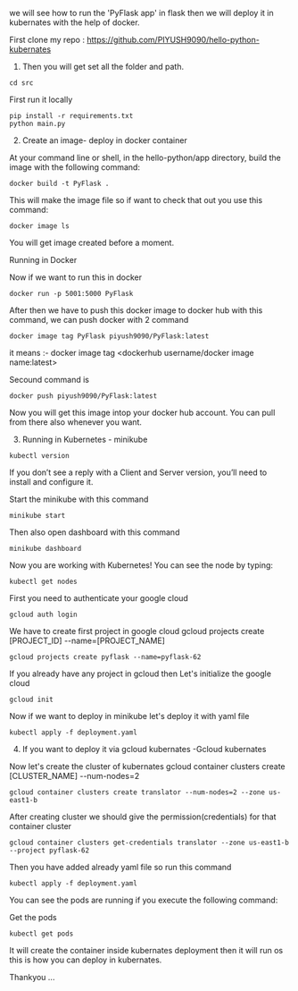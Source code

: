 we will see how to run the 'PyFlask app' in flask then we will deploy it in kubernates with the help of docker.



First clone my repo : https://github.com/PIYUSH9090/hello-python-kubernates

1) Then you will get set all the folder and path.

```
cd src
```
First run it locally
```
pip install -r requirements.txt
python main.py
```

2) Create an image- deploy in docker container

At your command line or shell, in the hello-python/app directory, build the image with the following command:
```
docker build -t PyFlask .
```

This will make the image file so if want to check that out you use this command:
```
docker image ls
```
You will get image created before a moment.

Running in Docker 

Now if we want to run this in docker 
```
docker run -p 5001:5000 PyFlask
```

After then we have to push this docker image to docker hub with this command, we can push docker with 2 command 

```
docker image tag PyFlask piyush9090/PyFlask:latest
```
it means :- docker image tag <docker image name> <dockerhub username/docker image name:latest>
    
Secound command is 
```
docker push piyush9090/PyFlask:latest
```

Now you will get this image intop your docker hub account. You can pull from there also whenever you want.


3) Running in Kubernetes - minikube

```
kubectl version
```
If you don’t see a reply with a Client and Server version, you’ll need to install and configure it.


Start the minikube with this command
```
minikube start
```

Then also open dashboard with this command
```
minikube dashboard
```

Now you are working with Kubernetes! You can see the node by typing:
```
kubectl get nodes
```

First you need to authenticate your google cloud
```
gcloud auth login
```

 We have to create first project in google cloud gcloud projects create [PROJECT_ID] --name=[PROJECT_NAME]
```
gcloud projects create pyflask --name=pyflask-62
```
If you already have any project in gcloud then Let's initialize the google cloud
```
gcloud init
```
Now if we want to deploy in minikube let's deploy it with yaml file
```
kubectl apply -f deployment.yaml
```

4) If you want to deploy it via gcloud kubernates -Gcloud kubernates

Now let's create the cluster of kubernates gcloud container clusters create [CLUSTER_NAME] --num-nodes=2
```
gcloud container clusters create translator --num-nodes=2 --zone us-east1-b
```

After creating cluster we should give the permission(credentials) for that container cluster
```
gcloud container clusters get-credentials translator --zone us-east1-b --project pyflask-62
```

Then you have added already yaml file so run this command

```
kubectl apply -f deployment.yaml
```
You can see the pods are running if you execute the following command:

Get the pods
```
kubectl get pods
```
It will create the container inside kubernates deployment then it will run os this is how you can deploy in kubernates.





Thankyou ...